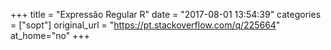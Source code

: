 +++
title = "Expressão Regular R"
date = "2017-08-01 13:54:39"
categories = ["sopt"]
original_url = "https://pt.stackoverflow.com/q/225664"
at_home="no"
+++

